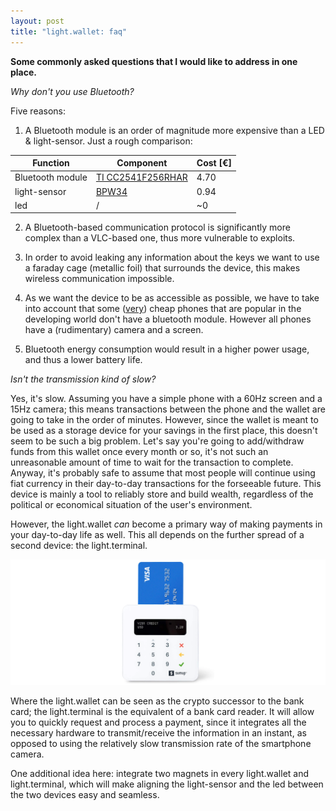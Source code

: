 ```yaml
---
layout: post
title: "light.wallet: faq"
---
```


**Some commonly asked questions that I would like to address in one place.**

_Why don't you use Bluetooth?_

Five reasons:

1. A Bluetooth module is an order of magnitude more expensive than a LED & light-sensor. Just a rough comparison:

Function | Component | Cost [€] 
---------|----------|---------
 Bluetooth module | [TI CC2541F256RHAR](https://www.digikey.be/en/products/detail/CC2541F256RHAR/296-37144-6-ND/4505910?utm_campaign=buynow&utm_medium=aggregator&curr=eur&utm_source=octopart) | 4.70
 light-sensor | [BPW34](https://www.digikey.be/en/products/detail/BPW34/751-1015-ND/1681149?utm_campaign=buynow&utm_medium=aggregator&curr=eur&utm_source=octopart) | 0.94
 led | / | ~0

2. A Bluetooth-based communication protocol is significantly more complex than a VLC-based one, thus more vulnerable to exploits.

3. In order to avoid leaking any information about the keys we want to use a faraday cage (metallic foil) that surrounds the device, this makes wireless communication impossible.

4. As we want the device to be as accessible as possible, we have to take into account that some ([very](https://www.kaiostech.com/explore/devices/)) cheap phones that are popular in the developing world don't have a bluetooth module. However all phones have a (rudimentary) camera and a screen. 

5. Bluetooth energy consumption would result in a higher power usage, and thus a lower battery life.

_Isn't the transmission kind of slow?_

Yes, it's slow. Assuming you have a simple phone with a 60Hz screen and a 15Hz camera; this means transactions between the phone and the wallet are going to take in the order of minutes. However, since the wallet is meant to be used as a storage device for your savings in the first place, this doesn't seem to be such a big problem. Let's say you're going to add/withdraw funds from this wallet once every month or so, it's not such an unreasonable amount of time to wait for the transaction to complete. Anyway, it's probably safe to assume that most people will continue using fiat currency in their day-to-day transactions for the forseeable future. This device is mainly a tool to reliably store and build wealth, regardless of the political or economical situation of the user's environment.

However, the light.wallet _can_ become a primary way of making payments in your day-to-day life as well. This all depends on the further spread of a second device: the light.terminal. 

![card-reader](/images/light-wallet-faq/card-reader-sumup.png)

Where the light.wallet can be seen as the crypto successor to the bank card; the light.terminal is the equivalent of a bank card reader. It will allow you to quickly request and process a payment, since it integrates all the necessary hardware to transmit/receive the information in an instant, as opposed to using the relatively slow transmission rate of the smartphone camera.

One additional idea here: integrate two magnets in every light.wallet and light.terminal, which will make aligning the light-sensor and the led between the two devices easy and seamless.


